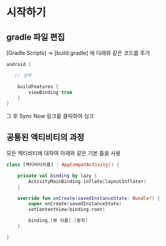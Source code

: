 # 시작하기  

## gradle 파일 편집  
[Gradle Scripts] -> [build.gradle] 에 다래와 같은 코드를 추가  
```kotlin
android {

   // 생략

    buildFeatures {
        viewBinding true
    }
}
```

그 후 Sync Now 링크를 클릭하여 싱크  

## 공통된 엑티비티의 과정  
모든 엑티비티에 대하여 아래와 같은 기본 틀을 사용  

```kotlin
class [엑티비티이름] : AppCompatActivity() {

    private val binding by lazy {
        ActivityMainBinding.inflate(layoutInflater)
    }

    override fun onCreate(savedInstanceState: Bundle?) {
        super.onCreate(savedInstanceState)
        setContentView(binding.root)

        binding.[뷰 이름].[동작]
    }

}
```